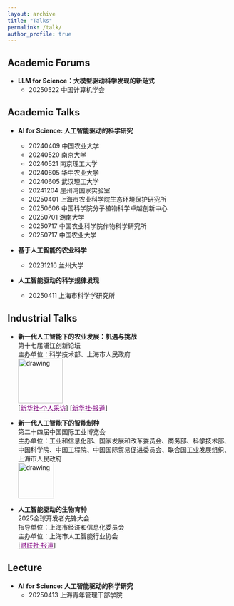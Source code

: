 ```yaml
---
layout: archive
title: "Talks"
permalink: /talk/
author_profile: true
---
```


## Academic Forums
* **LLM for Science：大模型驱动科学发现的新范式**  
  + 20250522 中国计算机学会  


## Academic Talks
[//]: # (    2023年12月16日  )

[//]: # (    中国甘肃省兰州市  )

[//]: # (   <a><img src="https://eveningdong.github.io/images/lu.jpg" alt="drawing" style="width:240px;"/></a>)
* **AI for Science: 人工智能驱动的科学研究**
  + 20240409 中国农业大学  
  + 20240520 南京大学  
  + 20240521 南京理工大学
  + 20240605 华中农业大学  
  + 20240605 武汉理工大学  
  + 20241204 崖州湾国家实验室  
  + 20250401 上海市农业科学院生态环境保护研究所    
  + 20250606 中国科学院分子植物科学卓越创新中心  
  + 20250701 湖南大学  
  + 20250717 中国农业科学院作物科学研究所  
  + 20250717 中国农业大学

* **基于人工智能的农业科学**  
  + 20231216 兰州大学  

* **人工智能驱动的科学规律发现**  
  + 20250411 上海市科学学研究所  


[//]: # (    2024年04月09日  )

[//]: # (    中国北京市海淀区  )

[//]: # (  <a><img src="https://eveningdong.github.io/images/cau.png" alt="drawing" style="width:240px;"/></a>  )


[//]: # (    2024年05月20日  )

[//]: # (    中国江苏省南京市  )

[//]: # (  <a><img src="https://eveningdong.github.io/images/nju.png" alt="drawing" style="width:240px;"/></a>  )
[//]: # (  + 20240521 南京理工大学  )

[//]: # (    2024年05月21日  )

[//]: # (    中国江苏省南京市  )

[//]: # (  <a><img src="https://eveningdong.github.io/images/nust.png" alt="drawing" style="width:240px;"/></a>  )


[//]: # (    2024年06月05日  )

[//]: # (    中国湖北省武汉市  )

[//]: # (  <a><img src="https://eveningdong.github.io/images/hzau.jpg" alt="drawing" style="width:240px;"/></a>  )


[//]: # (    2024年06月05日  )

[//]: # (    中国湖北省武汉市  )

[//]: # (  <a><img src="https://eveningdong.github.io/images/whut.png" alt="drawing" style="width:240px;"/></a>  )


[//]: # (    2024年12月04日  )

[//]: # (    中国海南省三亚市  )

[//]: # (    <a><img src="https://eveningdong.github.io/images/yzw.jpg" alt="drawing" style="width:240px;"/></a>  )

  

## Industrial Talks  
* **新一代人工智能下的农业发展：机遇与挑战**  
  第十七届浦江创新论坛  
  主办单位：科学技术部、上海市人民政府  
  <a><img src="https://eveningdong.github.io/images/pjforum.png" alt="drawing" style="height:100px;"/></a>   
  [[<span style="color:purple">新华社·个人采访</span>]](https://app.xinhuanet.com/news/article.html?articleId=c4587bedd6695594224a497ca8839e37&timestamp=97173)
  [[<span style="color:purple">新华社·报道</span>]](https://h.xinhuaxmt.com/vh512/share/12182960?d=134da0e&channel=weixin)  

* **新一代人工智能下的智能制种**  
  第二十四届中国国际工业博览会  
  主办单位：工业和信息化部、国家发展和改革委员会、商务部、科学技术部、中国科学院、中国工程院、中国国际贸易促进委员会、联合国工业发展组织、上海市人民政府  
  <a><img src="https://eveningdong.github.io/images/ciif.jpg" alt="drawing" style="height:80px;"/></a>   

* **人工智能驱动的生物育种**   
  2025全球开发者先锋大会  
  指导单位：上海市经济和信息化委员会    
  主办单位：上海市人工智能行业协会  
  [[<span style="color:purple">财联社·报道</span>]](https://www.cls.cn/detail/1950965)  


## Lecture  
* **AI for Science: 人工智能驱动的科学研究**  
  + 20250413 上海青年管理干部学院  
